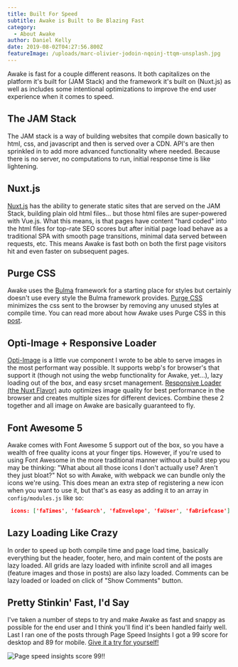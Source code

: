 ```yaml
---
title: Built For Speed
subtitle: Awake is Built to Be Blazing Fast
category:
  - About Awake
author: Daniel Kelly
date: 2019-08-02T04:27:56.800Z
featureImage: /uploads/marc-olivier-jodoin-nqoinj-ttqm-unsplash.jpg
---
```

Awake is fast for a couple different reasons. It both capitalizes on the platform it's built for (JAM Stack) and the framework it's built on (Nuxt.js) as well as includes some intentional optimizations to improve the end user experience when it comes to speed. 

## The JAM Stack

The JAM stack is a way of building websites that compile down basically to html, css, and javascript and then is served over a CDN. API's are then sprinkled in to add more advanced functionality where needed. Because there is no server, no computations to run, initial response time is like lightening. 

## Nuxt.js

[Nuxt.js](https://www.nuxtjs.org) has the ability to generate static sites that are served on the JAM Stack, building plain old html files... but those html files are super-powered with Vue.js. What this means, is that pages have content "hard coded" into the html files for top-rate SEO scores but after initial page load behave as a traditional SPA with smooth page transitions, minimal data served between requests, etc. This means Awake is fast both on both the first page visitors hit and even faster on subsequent pages.

## Purge CSS

Awake uses the [Bulma](https://bulma.io/) framework for a starting place for styles but certainly doesn't use every style the Bulma framework provides. [Purge CSS](https://www.purgecss.com/) minimizes the css sent to the browser by removing any unused styles at compile time. You can read more about how Awake uses Purge CSS in this [post](/light-css-footprint).

## Opti-Image + Responsive Loader

[Opti-Image](https://www.npmjs.com/package/opti-image) is a little vue component I wrote to be able to serve images in the most performant way possible. It supports webp's for browser's that support it (though not using the webp functionality for Awake, yet...), lazy loading out of the box, and easy srcset management. [Responsive Loader (the Nuxt Flavor)](https://www.npmjs.com/package/nuxt-responsive-loader) auto optimizes image quality for best performance in the browser and creates multiple sizes for different devices. Combine these 2 together and all image on Awake are basically guaranteed to fly. 

## Font Awesome 5

Awake comes with Font Awesome 5 support out of the box, so you have a wealth of free quality icons at your finger tips. However, if you're used to using Font Awesome in the more traditional manner without a build step you may be thinking: "What about all those icons I don't actually use? Aren't they just bloat?" Not so with Awake, with webpack we can bundle only the icons we're using. This does mean an extra step of registering a new icon when you want to use it, but that's as easy as adding it to an array in `config/modules.js` like so: 

```json
 icons: ['faTimes', 'faSearch', 'faEnvelope', 'faUser', 'faBriefcase']
```

## Lazy Loading Like Crazy

In order to speed up both compile time and page load time, basically everything but the header, footer, hero, and main content of the posts are lazy loaded. All grids are lazy loaded with infinite scroll and all images (feature images and those in posts) are also lazy loaded. Comments can be lazy loaded or loaded on click of "Show Comments" button.

## Pretty Stinkin' Fast, I'd Say

I've taken a number of steps to try and make Awake as fast and snappy as possible for the end user and I think you'll find it's been handled fairly well. Last I ran one of the posts through Page Speed Insights I got a 99 score for desktop and 89 for mobile. [Give it a try for yourself!](https://developers.google.com/speed/pagespeed/insights/?url=https%3A%2F%2Fawake-template.netlify.com%2Fpost-markup-and-formatting%2F&tab=desktop)

![Page speed insights score 99!!](/uploads/page-speed-insights.jpg)